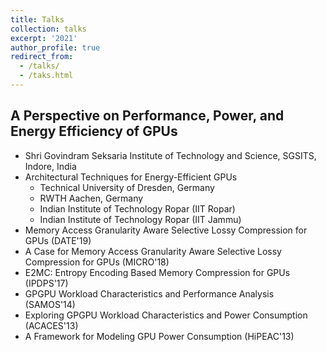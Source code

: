 ```yaml
---
title: Talks
collection: talks
excerpt: '2021'
author_profile: true
redirect_from: 
  - /talks/
  - /taks.html
---
```


A Perspective on Performance, Power, and Energy Efficiency of GPUs
---
  * Shri Govindram Seksaria Institute of Technology and Science, SGSITS, Indore, India
* Architectural Techniques for Energy-Efficient GPUs
  * Technical University of Dresden, Germany 
  * RWTH Aachen, Germany
  * Indian Institute of Technology Ropar (IIT Ropar)
  * Indian Institute of Technology Ropar (IIT Jammu)
* Memory Access Granularity Aware Selective Lossy Compression for GPUs (DATE'19)
* A Case for Memory Access Granularity Aware Selective Lossy Compression for GPUs (MICRO'18)
* E2MC: Entropy Encoding Based Memory Compression for GPUs (IPDPS'17)
* GPGPU Workload Characteristics and Performance Analysis (SAMOS'14)
* Exploring GPGPU Workload Characteristics and Power Consumption (ACACES'13)
* A Framework for Modeling GPU Power Consumption (HiPEAC'13)
